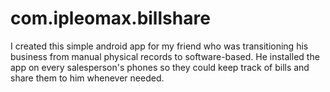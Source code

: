 # com.ipleomax.billshare

I created this simple android app for my friend who was transitioning his business from manual physical records to software-based. He installed the app on every salesperson's phones so they could keep track of bills and share them to him whenever needed.
